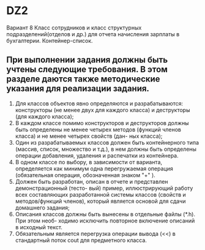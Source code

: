 # DZ2 
Вариант 8
Класс сотрудников и класс структурных подразделений(отделов и др.) для отчета начисления зарплаты в бухгалтерии. Контейнер-список.

## При выполнении задания должны быть учтены следующие требования. В этом разделе даются также методические указания для реализации задания.
1. Для классов объектов явно определяются и разрабатываются: конструкторы (не менее двух для каждого класса) и деструкторы (для каждого класса);
2. В каждом классе помимо конструкторов и деструкторов должны быть определены не менее четырех методов (функций членов класса) и не менее четырех свойств (дан- ных класса);
3. Один из разрабатываемых классов должен быть контейнерного типа (массив, список, множество и т.д.), в нем должны быть определены операции добавления, удаления и распечатки из контейнера.
4. В одном классе по выбору, в зависимости от варианта, определяется как минимум одна перегружаемая операция (обязательная операция, обозначенная знаком "+" ).
5. Должен быть разработан, описан в отчете и представлен демонстрационный (тесто- вый) пример, иллюстрирующий работу всех составляющих разработанной системы классов (свойств и методов/функций членов), который является основой для сдачи домашнего задания;
6. Описания классов должны быть вынесены в отдельные файлы (*.h). При этом необ- ходимо исключить повторное включение описаний в исходный текст.
7. Обязательным является перегрузка операции вывода (<<) в стандартный поток cout для предметного класса.
            
